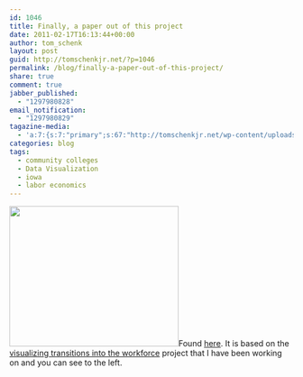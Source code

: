 ```yaml
---
id: 1046
title: Finally, a paper out of this project
date: 2011-02-17T16:13:44+00:00
author: tom_schenk
layout: post
guid: http://tomschenkjr.net/?p=1046
permalink: /blog/finally-a-paper-out-of-this-project/
share: true
comment: true
jabber_published:
  - "1297980828"
email_notification:
  - "1297980829"
tagazine-media:
  - 'a:7:{s:7:"primary";s:67:"http://tomschenkjr.net/wp-content/uploads/2011/02/ideogram-example.png";s:6:"images";a:1:{s:67:"http://tomschenkjr.net/wp-content/uploads/2011/02/ideogram-example.png";a:6:{s:8:"file_url";s:67:"http://tomschenkjr.net/wp-content/uploads/2011/02/ideogram-example.png";s:5:"width";s:3:"869";s:6:"height";s:3:"722";s:4:"type";s:5:"image";s:4:"area";s:6:"627418";s:9:"file_path";s:0:"";}}s:6:"videos";a:0:{}s:11:"image_count";s:1:"1";s:6:"author";s:6:"176156";s:7:"blog_id";s:7:"8375094";s:9:"mod_stamp";s:19:"2011-02-17 22:15:35";}'
categories: blog 
tags:
  - community colleges
  - Data Visualization
  - iowa
  - labor economics
---
```

<a href="http://tomschenkjr.net/wordpress/wp-content/uploads/2011/02/ideogram-example.png"><img class="alignleft size-medium wp-image-1048" title="Ideogram Example" src="http://tomschenkjr.net/wordpress/wp-content/uploads/2011/02/ideogram-example.png?w=300" alt="" width="300" height="249" /></a>Found <a href="http://tomschenkjr.net/wordpress/wp-content/uploads/2011/02/measuring-transitions-into-the-workforce-as-a-form-of-accountability.pdf">here</a>. It is based on the <a href="http://tomschenkjr.net/research/visualizing-transitions-from-education-to-industries/">visualizing transitions into the workforce</a> project that I have been working on and you can see to the left.
